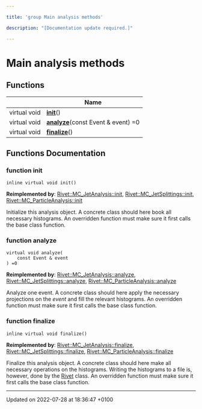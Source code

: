 ```yaml
---

title: 'group Main analysis methods'

description: "[Documentation update required.]"

---
```


# Main analysis methods



## Functions

|                | Name           |
| -------------- | -------------- |
| virtual void | **[init](/documentation/code/modules/group__analysis__main/#function-init)**() |
| virtual void | **[analyze](/documentation/code/modules/group__analysis__main/#function-analyze)**(const Event & event) =0 |
| virtual void | **[finalize](/documentation/code/modules/group__analysis__main/#function-finalize)**() |


## Functions Documentation

### function init

```
inline virtual void init()
```


**Reimplemented by**: [Rivet::MC_JetAnalysis::init](/documentation/code/classes/classrivet_1_1mc__jetanalysis/#function-init), [Rivet::MC_JetSplittings::init](/documentation/code/classes/classrivet_1_1mc__jetsplittings/#function-init), [Rivet::MC_ParticleAnalysis::init](/documentation/code/classes/classrivet_1_1mc__particleanalysis/#function-init)


Initialize this analysis object. A concrete class should here book all necessary histograms. An overridden function must make sure it first calls the base class function. 


### function analyze

```
virtual void analyze(
    const Event & event
) =0
```


**Reimplemented by**: [Rivet::MC_JetAnalysis::analyze](/documentation/code/classes/classrivet_1_1mc__jetanalysis/#function-analyze), [Rivet::MC_JetSplittings::analyze](/documentation/code/classes/classrivet_1_1mc__jetsplittings/#function-analyze), [Rivet::MC_ParticleAnalysis::analyze](/documentation/code/classes/classrivet_1_1mc__particleanalysis/#function-analyze)


Analyze one event. A concrete class should here apply the necessary projections on the _event_ and fill the relevant histograms. An overridden function must make sure it first calls the base class function. 


### function finalize

```
inline virtual void finalize()
```


**Reimplemented by**: [Rivet::MC_JetAnalysis::finalize](/documentation/code/classes/classrivet_1_1mc__jetanalysis/#function-finalize), [Rivet::MC_JetSplittings::finalize](/documentation/code/classes/classrivet_1_1mc__jetsplittings/#function-finalize), [Rivet::MC_ParticleAnalysis::finalize](/documentation/code/classes/classrivet_1_1mc__particleanalysis/#function-finalize)


Finalize this analysis object. A concrete class should here make all necessary operations on the histograms. Writing the histograms to a file is, however, done by the <a href="/documentation/code/namespaces/namespacerivet/">Rivet</a> class. An overridden function must make sure it first calls the base class function. 






-------------------------------

Updated on 2022-07-28 at 18:36:47 +0100
